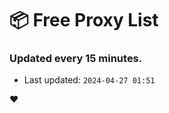 # :package: Free Proxy List
### Updated every 15 minutes.

- Last updated: `2024-04-27 01:51`

:heart:
